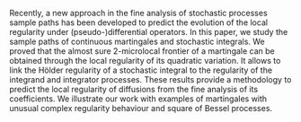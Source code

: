 

Recently, a new approach in the fine analysis of stochastic processes sample paths has been developed to predict the evolution of the local regularity under (pseudo-)differential operators. In this paper, we study the sample paths of continuous martingales and stochastic integrals. We proved that the almost sure 2-microlocal frontier of a martingale can be obtained through the local regularity of its quadratic variation. It allows to link the Hölder regularity of a stochastic integral to the regularity of the integrand and integrator processes. These results provide a methodology to predict the local regularity of diffusions from the fine analysis of its coefficients. We illustrate our work with examples of martingales with unusual complex regularity behaviour and square of Bessel processes.
